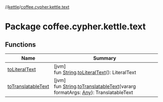 //[kettle](../../index.md)/[coffee.cypher.kettle.text](index.md)

# Package coffee.cypher.kettle.text

## Functions

| Name | Summary |
|---|---|
| [toLiteralText](to-literal-text.md) | [jvm]<br>fun [String](https://kotlinlang.org/api/latest/jvm/stdlib/kotlin/-string/index.html).[toLiteralText](to-literal-text.md)(): LiteralText |
| [toTranslatableText](to-translatable-text.md) | [jvm]<br>fun [String](https://kotlinlang.org/api/latest/jvm/stdlib/kotlin/-string/index.html).[toTranslatableText](to-translatable-text.md)(vararg formatArgs: [Any](https://kotlinlang.org/api/latest/jvm/stdlib/kotlin/-any/index.html)): TranslatableText |
